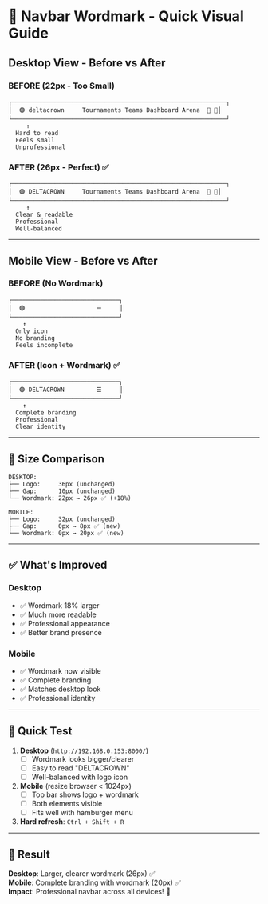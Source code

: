 # 🎯 Navbar Wordmark - Quick Visual Guide

## Desktop View - Before vs After

### BEFORE (22px - Too Small)
```
┌────────────────────────────────────────────────────────────┐
│  🟣 deltacrown     Tournaments Teams Dashboard Arena  🔔 👤│
└────────────────────────────────────────────────────────────┘
     ↑
  Hard to read
  Feels small
  Unprofessional
```

### AFTER (26px - Perfect) ✅
```
┌────────────────────────────────────────────────────────────┐
│  🟣 DELTACROWN     Tournaments Teams Dashboard Arena  🔔 👤│
└────────────────────────────────────────────────────────────┘
     ↑
  Clear & readable
  Professional
  Well-balanced
```

---

## Mobile View - Before vs After

### BEFORE (No Wordmark)
```
┌──────────────────────────────┐
│  🟣                    ☰     │
└──────────────────────────────┘
    ↑
  Only icon
  No branding
  Feels incomplete
```

### AFTER (Icon + Wordmark) ✅
```
┌──────────────────────────────┐
│  🟣 DELTACROWN         ☰     │
└──────────────────────────────┘
    ↑
  Complete branding
  Professional
  Clear identity
```

---

## 📐 Size Comparison

```
DESKTOP:
├── Logo:     36px (unchanged)
├── Gap:      10px (unchanged)
└── Wordmark: 22px → 26px ✅ (+18%)

MOBILE:
├── Logo:     32px (unchanged)
├── Gap:      0px → 8px ✅ (new)
└── Wordmark: 0px → 20px ✅ (new)
```

---

## ✅ What's Improved

### Desktop
- ✅ Wordmark 18% larger
- ✅ Much more readable
- ✅ Professional appearance
- ✅ Better brand presence

### Mobile
- ✅ Wordmark now visible
- ✅ Complete branding
- ✅ Matches desktop look
- ✅ Professional identity

---

## 🧪 Quick Test

1. **Desktop** (`http://192.168.0.153:8000/`)
   - [ ] Wordmark looks bigger/clearer
   - [ ] Easy to read "DELTACROWN"
   - [ ] Well-balanced with logo icon

2. **Mobile** (resize browser < 1024px)
   - [ ] Top bar shows logo + wordmark
   - [ ] Both elements visible
   - [ ] Fits well with hamburger menu

3. **Hard refresh**: `Ctrl + Shift + R`

---

## 🎯 Result

**Desktop**: Larger, clearer wordmark (26px) ✅  
**Mobile**: Complete branding with wordmark (20px) ✅  
**Impact**: Professional navbar across all devices! 🚀
